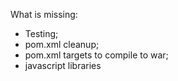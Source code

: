 What is missing:
* Testing;
* pom.xml cleanup;
* pom.xml targets to compile to war;
* javascript libraries

